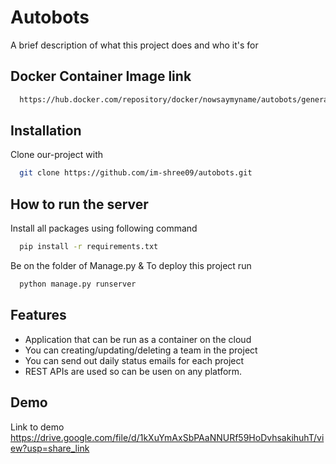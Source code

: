 
# Autobots

A brief description of what this project does and who it's for


## Docker Container Image link

```bash
  https://hub.docker.com/repository/docker/nowsaymyname/autobots/general
```
    
## Installation

Clone our-project with

```bash
  git clone https://github.com/im-shree09/autobots.git
```
    
## How to run the server

Install all packages using following command

```bash
  pip install -r requirements.txt
```
Be on the folder of Manage.py & To deploy this project run 

```bash
  python manage.py runserver
```


## Features

- Application that can be run as a container on the cloud
- You can creating/updating/deleting a team in the project
- You can send out daily status emails for each project
- REST APIs are used so can be usen on any platform.


## Demo

Link to demo
https://drive.google.com/file/d/1kXuYmAxSbPAaNNURf59HoDvhsakihuhT/view?usp=share_link

